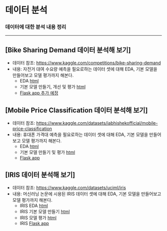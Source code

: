# 데이터 분석
### 데이터에 대한 분석 내용 정리

-----
## [Bike Sharing Demand 데이터 분석해 보기]
* 데이터 참조: https://www.kaggle.com/competitions/bike-sharing-demand
* 내용: 자전거 대여 수요량 예측을 필요로하는 데이터 셋에 대해 EDA, 기본 모델을 만들어보고 모델 평가까지 해본다.
    * EDA [html](https://posky.github.io/Data_Analysis/Bike-Sharing-Demand/bike_sharing_demand_EDA.html)
    * 기본 모델 만들기, 개선 및 평가 [html](https://posky.github.io/Data_Analysis/Bike-Sharing-Demand/bike_sharing_demand_ML_model.html)
    * [Flask app 추가 예정]()
## [Mobile Price Classification 데이터 분석해 보기]
* 데이터 참조: https://www.kaggle.com/datasets/iabhishekofficial/mobile-price-classification
* 내용: 휴대폰 가격대 예측을 필요로하는 데이터 셋에 대해 EDA, 기본 모델을 만들어보고 모델 평가까지 해본다.
    * EDA [html](https://posky.github.io/Data_Analysis/Mobile-Price-Classification/mobile_price_classification_EDA.html)
    * 기본 모델 만들기 및 평가 [html](https://posky.github.io/Data_Analysis/Mobile-Price-Classification/mobile_price_classification_model.html)
    * [Flask app](http://146.56.151.10:5000/mobile_price/)
## [IRIS 데이터 분석해 보기]
* 데이터 참조: https://www.kaggle.com/datasets/uciml/iris
* 내용: 머신러닝 논문에 시용된 IRIS 데이터 셋에 대해 EDA, 기본 모델을 만들어보고 모델 평가까지 해본다.
    * IRIS EDA [html](https://posky.github.io/Data_Analysis/iris/IRIS_BASIC01.html)
    * IRIS 기본 모델 만들기 [html]()
    * IRIS 모델 평가 [html]()
    * IRIS [Flask app](http://146.56.151.10:5000/iris/)
